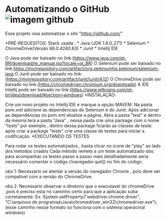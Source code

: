 # Automatizando o GitHub ![imagem github](https://www.flaticon.com/br/icone-gratis/logotipo-do-github_25231)


Esse projeto visa automatizar o site "https://github.com/"

*PRÉ-REQUESITOS: Stack usada : * Java (JDK 1.8.0_271) * Selenium * ChromeDrive(Versão 86.0.4240.83) * Junit * Intellij IDE

O Java pode ser baixado no link:(https://www.java.com/pt-BR/download/ie_manual.jsp?locale=pt_BR)
O Selenium pode ser baixado no link:https://mvnrepository.com/artifact/org.seleniumhq.selenium/selenium-java
O Junit pode ser baixado no link:(https://mvnrepository.com/artifact/junit/junit/4.12)
O ChromeDrive pode ser baixado no link:(https://chromedriver.chromium.org/downloads)
A IDE Intellij pode ser baixado no link:(https://www.jetbrains.com/pt-br/idea/download/#section=windows)
*INSTALAÇÃO:

Crie um novo projeto no Intellij IDE e marque a opção MAVEM.
Na pasta pom.xml adicione as dependencias do Selenium e do Junit.
Após adicionar as dependencias no pom.xml atualize a página.
Abra a pasta "test" e dentro da mesma terá a pasta "Java" , nessa pasta crie uma package com o nome "tests" por exemplo , dentro dessa package ficarão as classes de teste.
após criar a package "tests" crie uma classe de testes para iniciar a codificação.
*EXECUTANDO OS TESTES

Para rodar os testes automatizados , basta clicar no icone de "play" ao lado dos metodos criados
Cada método remete a um teste automatizado obs: para acompanhar os testes passo a passo mais detalhadamente seria necessário comentar o código //navegador.quit() no fim do código.

obs 1: Necessário se atentar a versão do navegador Chrome , pois deve ser compatível com a versão do ChromeDrive.

obs 2: Necessario observar o diretorio que o executavel do chromeDrive ,pois é preciso esta no caminho certo para que a aplicação suba corretamente. Ex: System.setProperty("webdriver.chrome.driver", "C:\arquivos de programas\Java\chromedriver_win32\chromedriver.exe");(esse caminho nesse formato so funciona com o sistema operacinal windows)
